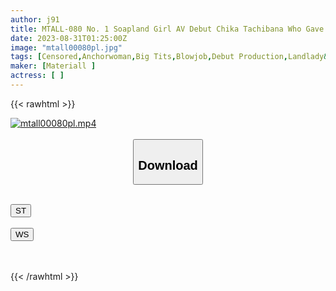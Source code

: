 ```yaml
---
author: j91
title: MTALL-080 No. 1 Soapland Girl AV Debut Chika Tachibana Who Gave Up Being A New Gcup Big Tits Announcer
date: 2023-08-31T01:25:00Z
image: "mtall00080pl.jpg"
tags: [Censored,Anchorwoman,Big Tits,Blowjob,Debut Production,Landlady&Hostess,Older Sister,Prostitutes,Solowork ]
maker: [Materiall ]
actress: [ ]
---
```



{{< rawhtml >}}

<div class="video" data-videoid="m3987742jjibj9L">
    <a href="javascript:;">
        <img src="https://my.j91.asia/posts/mtall00080pl/mtall00080pl.jpg" width="WIDTH" height="HEIGHT" alt="mtall00080pl.mp4" loading="lazy">
    </a>
</div>

<script type="text/javascript" src="https://j91.asia/asset/on-demand-st.js"></script>

<br>
  <link rel="stylesheet" href="https://j91.asia/asset/bs5.css">
  
  <center>
  <button class="btn btn-primary" type="button" data-bs-toggle="collapse" data-bs-target=".multi-collapse" aria-expanded="false" aria-controls="multiCollapseExample1 multiCollapseExample2"><h2>Download</h2></button></center>
</p>
<div class="row">
  <div class="col">
    <div class="collapse multi-collapse" id="multiCollapseExample1">
      <div class="card card-body">
	      	      <br>
<div class="buttons">  
<a href="https://streamtape.to/v/m3987742jjibj9L"><button class="btn-hover color-3"><i class="fa fa-download"></i> ST</button></a></div>
    </div>
  </div>
</div>
  <div class="col">
    <div class="collapse multi-collapse" id="multiCollapseExample2">
      <div class="card card-body">
	      <br>
<div class="buttons">
    <a href="https://wolfstream.tv/0a3d8id2gp03"><button class="btn-hover color-9"><i class="fa fa-download"></i> WS</button></a></div>
<br><br>
      </div>
    </div>
  </div>
</div>

{{< /rawhtml >}}
